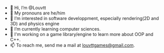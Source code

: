 - 👋 Hi, I’m @Louvtt
- 🌺 My pronouns are he/him
- 👀 I’m interested in software developpment, especially rendering(2D and 3D) and physics engine
- 🌱 I’m currently learning computer sciences.
- 🌲 I'm working on a game library/engine to learn more about OOP and C++.
- 📫 To reach me, send me a mail at [louvttgames@gmail.com](emailto:louvttgames@gmail.com).
